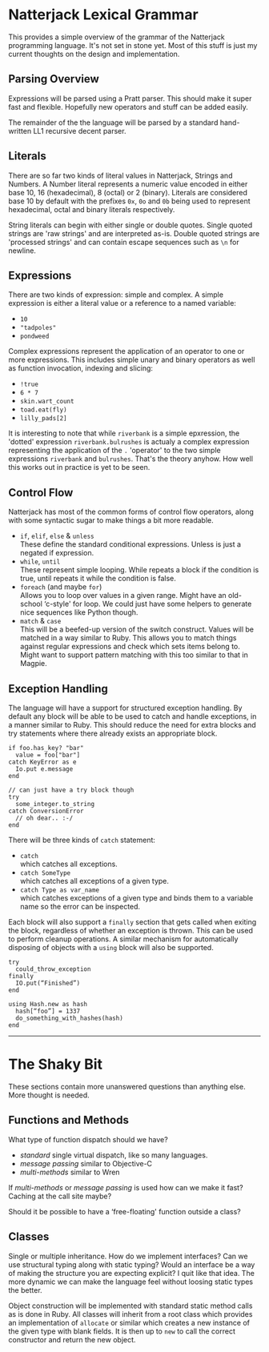 # Natterjack Lexical Grammar

This provides a simple overview of the grammar of the Natterjack programming language.  It's not set in stone yet.  Most of this stuff is just my current thoughts on the design and implementation.

## Parsing Overview

Expressions will be parsed using a Pratt parser.  This should make it super fast and flexible.  Hopefully new operators and stuff can be added easily.

The remainder of the the language will be parsed by a standard
hand-written LL1 recursive decent parser.

## Literals

There are so far two kinds of literal values in Natterjack, Strings and Numbers.  A Number literal represents a numeric value encoded in either base 10, 16 (hexadecimal), 8 (octal) or 2 (binary).  Literals are considered base 10 by default with the prefixes `0x`, `0o` and `0b` being used to represent hexadecimal, octal and binary literals respectively.

String literals can begin with either single or double quotes. Single quoted strings are 'raw strings' and are interpreted as-is.  Double quoted strings are 'processed strings' and can contain escape sequences such as `\n` for newline.

## Expressions

There are two kinds of expression: simple and complex.  A simple
expression is either a literal value or a reference to a named
variable:

* `10`
* `"tadpoles"`
* `pondweed`

Complex expressions represent the application of an operator to one or more expressions.  This includes simple unary and binary operators as well as function invocation, indexing and slicing:

* `!true`
* `6 * 7`
* `skin.wart_count`
* `toad.eat(fly)`
* `lilly_pads[2]`

It is interesting to note that while `riverbank` is a simple
epxression, the 'dotted' expression `riverbank.bulrushes` is actualy a complex expression representing the application of the `.` 'operator' to the two simple expressions `riverbank` and `bulrushes`.  That's the theory anyhow.  How well this works out in practice is yet to be seen.

## Control Flow

Natterjack has most of the common forms of control flow operators, along with some syntactic sugar to make things a bit more readable.

* `if`, `elif`, `else` & `unless`  
These define the standard conditional expressions.  Unless is just a negated if expression.
* `while`, `until`  
These represent simple looping.  While repeats a block if the condition is true, until repeats it while the condition is false.
* `foreach` (and maybe `for`)  
Allows you to loop over values in a given range.  Might have an old-school ‘c-style' for loop.  We could just have some helpers to generate nice sequences like Python though.
* `match` & `case`  
This will be a beefed-up version of the switch construct.  Values will be matched in a way similar to Ruby.  This allows you to match things against regular expressions and check which sets items belong to.  Might want to support pattern matching with this too similar to that in Magpie.

## Exception Handling

The language will have a support for structured exception handling.  By default any block will be able to be used to catch and handle exceptions, in a manner similar to Ruby.  This should reduce the need for extra blocks and try statements where there already exists an appropriate block.

    if foo.has_key? "bar"
      value = foo["bar"]
    catch KeyError as e
      Io.put e.message
    end

    // can just have a try block though
    try
      some_integer.to_string
    catch ConversionError
      // oh dear.. :-/
    end
    
There will be three kinds of `catch` statement:

* `catch`  
which catches all exceptions.
* `catch SomeType`  
which catches all exceptions of a given type.
* `catch Type as var_name`  
which catches exceptions of a given type and binds them to a variable name so the error can be inspected.

Each block will also support a `finally` section that gets called when exiting the block, regardless of whether an exception is thrown.  This can be used to perform cleanup operations.  A similar mechanism for automatically disposing of objects with a `using` block will also be supported.

    try
      could_throw_exception
    finally
      IO.put(“Finished”)
    end

    using Hash.new as hash
      hash[“foo”] = 1337
      do_something_with_hashes(hash)
    end 

 * * * 

# The Shaky Bit

These sections contain more unanswered questions than anything
else.  More thought is needed.

## Functions and Methods

What type of function dispatch should we have?

* _standard_ single virtual dispatch, like so many languages.
* _message passing_ similar to Objective-C
* _multi-methods_ similar to Wren

If _multi-methods_ or _message passing_ is used how can we make it fast? Caching at the call site maybe?

Should it be possible to have a ‘free-floating' function outside a class?

## Classes

Single or multiple inheritance.  How do we implement interfaces? Can we use structural typing along with static typing? Would an interface be a way of making the structure you are expecting explicit? I quit like that idea.  The more dynamic we can make the language feel without loosing static types the better.

Object construction will be implemented with standard static method calls as is done in Ruby.  All classes will inherit from a root class which provides an implementation of `allocate` or similar which creates a new instance of the given type with blank fields.  It is then up to `new` to call the correct constructor and return the new object.